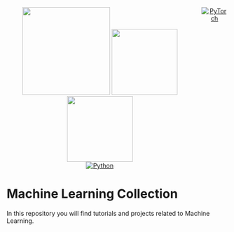 <div align="center">
  <div style="display: flex; justify-content: center;">
    <div style="margin-right: 20px;">
      <img src="https://www.tensorflow.org/images/tf_logo_horizontal.png" width="200">
      <img src="https://stackify.com/wp-content/uploads/2023/07/pytorch_logo.png" width="150">
      <img src="[https://stackify.com/wp-content/uploads/2023/07/pytorch_logo.png](https://camo.githubusercontent.com/906e661107a3bc03104ca5d88336d1f4b0e80fdcac65efaf7904041d371c747f/68747470733a2f2f73332e616d617a6f6e6177732e636f6d2f6b657261732e696f2f696d672f6b657261732d6c6f676f2d323031382d6c617267652d313230302e706e67)" width="150">
      <br>
      <a href="https://badge.fury.io/py/tensorflow"><img alt="Python" src="https://img.shields.io/pypi/pyversions/tensorflow.svg"></a>
    </div>
    <div>
      <a href="https://pytorch.org/get-started/locally/"><img alt="PyTorch" src="https://img.shields.io/badge/PyTorch-ee4c2c?logo=pytorch&logoColor=white"></a>
      <br>
    </div>
  </div>
</div>


# Machine Learning Collection
In this repository you will find tutorials and projects related to Machine Learning.

